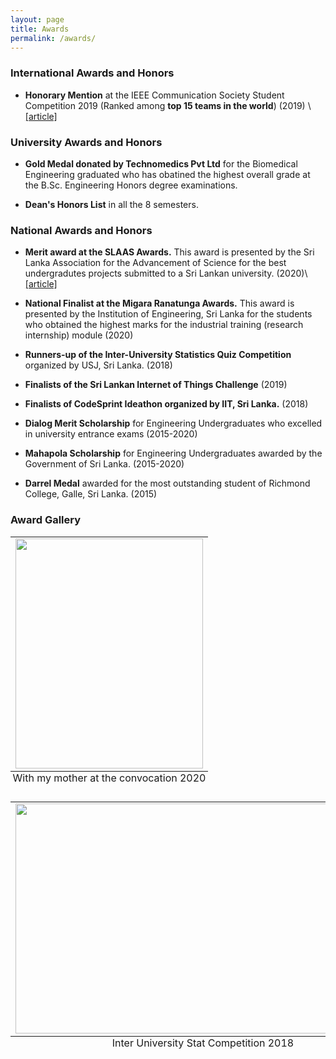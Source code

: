 ```yaml
---
layout: page
title: Awards
permalink: /awards/
---
```


### International Awards and Honors

* **Honorary Mention** at the IEEE Communication Society Student Competition 2019 (Ranked among **top 15 teams in the world**) (2019) \\ 
[[article]](http://www.ent.mrt.ac.lk/web3/index.php/news/212-honorary-mentions-at-the-ieee-comsoc-student-competition-2019)

### University Awards and Honors

* **Gold Medal donated by Technomedics Pvt Ltd** for the Biomedical Engineering graduated who has obatined the highest overall grade at the B.Sc. Engineering Honors degree examinations.

* **Dean's Honors List** in all the 8 semesters.

### National Awards and Honors

* **Merit award at the SLAAS Awards.** This award is presented by the Sri Lanka Association for the Advancement of Science for the best undergradutes projects submitted to a Sri Lankan university. (2020)\\
[[article]](http://www.ent.mrt.ac.lk/web3/index.php/news/220-entc-wins-group-category-merit-at-the-manamperi-award-engineering-2020)

* **National Finalist at the Migara Ranatunga Awards.** This award is presented by the Institution of Engineering, Sri Lanka for the students who obtained the highest marks for the industrial training (research internship) module (2020)

* **Runners-up of the Inter-University Statistics Quiz Competition** organized by USJ, Sri Lanka. (2018)

* **Finalists of the Sri Lankan Internet of Things Challenge** (2019)

* **Finalists of CodeSprint Ideathon organized by IIT, Sri Lanka.** (2018)

* **Dialog Merit Scholarship** for Engineering Undergraduates who excelled in university entrance exams (2015-2020)

* **Mahapola Scholarship** for Engineering Undergraduates awarded by the Government of Sri Lanka. (2015-2020)

* **Darrel Medal** awarded for the most outstanding student of Richmond College, Galle, Sri Lanka. (2015)

### Award Gallery

<table class="image">
<caption align="bottom">With my mother at the convocation 2020</caption>
<tr><td><img src="{{site.url}}/images/award1.jpg" width="300" height="368" /></td></tr>
</table>

<table class="image">
<caption align="bottom">Inter University Stat Competition 2018</caption>
<tr><td><img src="{{site.url}}/images/award2.jpg" width="600" height="368" /></td></tr>
</table>
